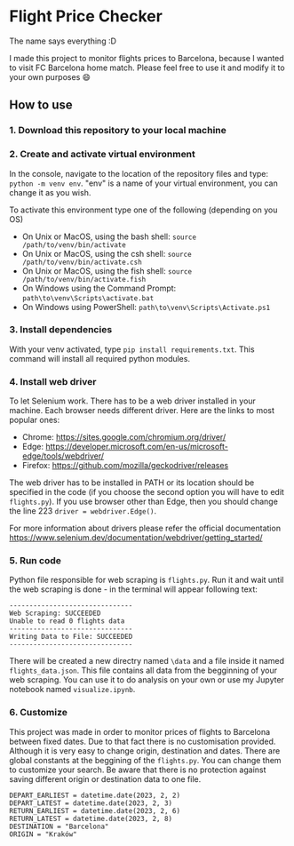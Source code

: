 # Flight Price Checker

The name says everything :D

I made this project to monitor flights prices to Barcelona, because I wanted to visit FC Barcelona home match. Please feel free to use it and modify it to your own purposes 😄


## How to use
### 1. Download this repository to your local machine

### 2. Create and activate virtual environment
In the console, navigate to the location of the repository files and type:
```python -m venv env```. "env" is a name of your virtual environment, you can change it as you wish.

To activate this environment type one of the following (depending on you OS)
* On Unix or MacOS, using the bash shell: ```source /path/to/venv/bin/activate```
* On Unix or MacOS, using the csh shell: ```source /path/to/venv/bin/activate.csh```
* On Unix or MacOS, using the fish shell: ```source /path/to/venv/bin/activate.fish```
* On Windows using the Command Prompt: ```path\to\venv\Scripts\activate.bat```
* On Windows using PowerShell: ```path\to\venv\Scripts\Activate.ps1```

### 3. Install dependencies
With your venv activated, type ```pip install requirements.txt```. This command will install all required python modules.

### 4. Install web driver
To let Selenium work. There has to be a web driver installed in your machine. Each browser needs different driver. Here are the links to most popular ones:
* Chrome:	https://sites.google.com/chromium.org/driver/
* Edge:	https://developer.microsoft.com/en-us/microsoft-edge/tools/webdriver/
* Firefox:	https://github.com/mozilla/geckodriver/releases

The web driver has to be installed in PATH or its location should be specified in the code (if you choose the second option you will have to edit ```flights.py```). If you use browser other than Edge, then you should change the line 223 ```driver = webdriver.Edge()```.

For more information about drivers please refer the official documentation https://www.selenium.dev/documentation/webdriver/getting_started/

### 5. Run code
Python file responsible for web scraping is ```flights.py```. Run it and wait until the web scraping is done - in the terminal will appear following text:
```
-------------------------------
Web Scraping: SUCCEEDED
Unable to read 0 flights data
-------------------------------
Writing Data to File: SUCCEEDED
-------------------------------
```

There will be created a new directry named ```\data``` and a file inside it named ```flights_data.json```. This file contains all data from the begginning of your web scraping. You can use it to do analysis on your own or use my Jupyter notebook named  ```visualize.ipynb```.

### 6. Customize
This project was made in order to monitor prices of flights to Barcelona between fixed dates. Due to that fact there is no customisation provided. Although it is very easy to change origin, destination and dates. There are global constants at the beggining of the ```flights.py```. You can change them to customize your search. Be aware that there is no protection against saving different origin or destination data to one file.
```
DEPART_EARLIEST = datetime.date(2023, 2, 2)
DEPART_LATEST = datetime.date(2023, 2, 3)
RETURN_EARLIEST = datetime.date(2023, 2, 6)
RETURN_LATEST = datetime.date(2023, 2, 8)
DESTINATION = "Barcelona"
ORIGIN = "Kraków"
```
